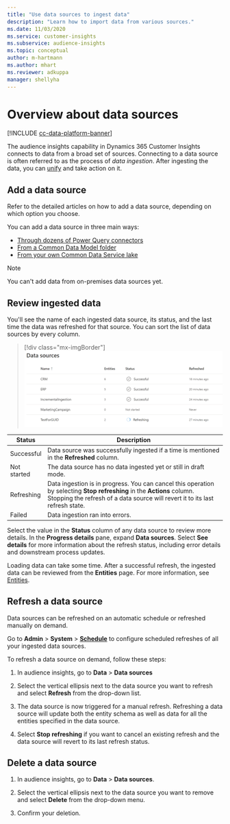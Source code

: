 ```yaml
---
title: "Use data sources to ingest data"
description: "Learn how to import data from various sources."
ms.date: 11/03/2020
ms.service: customer-insights
ms.subservice: audience-insights
ms.topic: conceptual
author: m-hartmann
ms.author: mhart
ms.reviewer: adkuppa
manager: shellyha
---
```


# Overview about data sources

[!INCLUDE [cc-data-platform-banner](../includes/cc-data-platform-banner.md)]

The audience insights capability in Dynamics 365 Customer Insights connects to data from a broad set of sources. Connecting to a data source is often referred to as the process of *data ingestion*. After ingesting the data, you can [unify](data-unification.md) and take action on it.

## Add a data source

Refer to the detailed articles on how to add a data source, depending on which option you choose.

You can add a data source in three main ways:

- [Through dozens of Power Query connectors](connect-power-query.md)
- [From a Common Data Model folder](connect-common-data-model.md)
- [From your own Common Data Service lake](connect-common-data-service-lake.md)

> [!NOTE]
> You can't add data from on-premises data sources yet.

## Review ingested data

You'll see the name of each ingested data source, its status, and the last time the data was refreshed for that source. You can sort the list of data sources by every column.

> [!div class="mx-imgBorder"]
> ![Data source added](media/configure-data-datasource-added.png "Data source added")

|Status  |Description  |
|---------|---------|
|Successful   |Data source was successfully ingested if a time is mentioned in the **Refreshed** column.
|Not started   |The data source has no data ingested yet or still in draft mode.         |
|Refreshing    |Data ingestion is in progress. You can cancel this operation by selecting **Stop refreshing** in the **Actions** column. Stopping the refresh of a data source will revert it to its last refresh state.       |
|Failed     |Data ingestion ran into errors.         |

Select the value in the **Status** column of any data source to review more details. In the **Progress details** pane, expand **Data sources**. Select **See details** for more information about the refresh status, including error details and downstream process updates.

Loading data can take some time. After a successful refresh, the ingested data can be reviewed from the **Entities** page. For more information, see [Entities](entities.md).

## Refresh a data source

Data sources can be refreshed on an automatic schedule or refreshed manually on demand. 

Go to **Admin** > **System** > [**Schedule**](system.md#schedule-tab) to configure scheduled refreshes of all your ingested data sources.

To refresh a data source on demand, follow these steps:

1. In audience insights, go to **Data** > **Data sources**

2. Select the vertical ellipsis next to the data source you want to refresh and select **Refresh** from the drop-down list.

3. The data source is now triggered for a manual refresh. Refreshing a data source will update both the entity schema as well as data for all the entities specified in the data source.

4. Select **Stop refreshing** if you want to cancel an existing refresh and the data source will revert to its last refresh status.

## Delete a data source

1. In audience insights, go to **Data** > **Data sources**.

2. Select the vertical ellipsis next to the data source you want to remove and select **Delete** from the drop-down menu.

3. Confirm your deletion.
